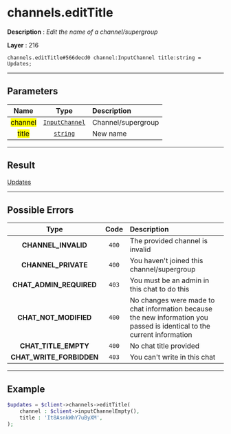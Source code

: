 # channels.editTitle

**Description** : *Edit the name of a channel/supergroup*

**Layer** : 216

```tl
channels.editTitle#566decd0 channel:InputChannel title:string = Updates;
```

---

## Parameters

| Name | Type | Description |
| :---: | :---: | :--- |
| <mark>channel</mark> | [`InputChannel`](type/InputChannel) | Channel/supergroup |
| <mark>title</mark> | [`string`](type/string) | New name |

---

## Result

[Updates](type/Updates)

---

## Possible Errors

| Type | Code | Description |
| :---: | :---: | :--- |
| **CHANNEL_INVALID** | `400` | The provided channel is invalid |
| **CHANNEL_PRIVATE** | `400` | You haven't joined this channel/supergroup |
| **CHAT_ADMIN_REQUIRED** | `403` | You must be an admin in this chat to do this |
| **CHAT_NOT_MODIFIED** | `400` | No changes were made to chat information because the new information you passed is identical to the current information |
| **CHAT_TITLE_EMPTY** | `400` | No chat title provided |
| **CHAT_WRITE_FORBIDDEN** | `403` | You can't write in this chat |

---

## Example

```php
$updates = $client->channels->editTitle(
	channel : $client->inputChannelEmpty(),
	title : 'It8AsnkWhY7uByXM',
);
```
